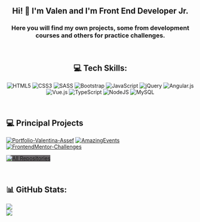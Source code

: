 <div align="center">
  <h2>Hi! 👋 I'm Valen and I'm Front End Developer Jr.</h2>
  <h3>Here you will find my own projects, some from development courses and others for practice challenges.</h3>
</div> 
<br/>
<div align="center">
  
## 💻 Tech Skills:
![HTML5](https://img.shields.io/badge/html5-%23E34F26.svg?style=for-the-badge&logo=html5&logoColor=white)
![CSS3](https://img.shields.io/badge/css3-%231572B6.svg?style=for-the-badge&logo=css3&logoColor=white)
![SASS](https://img.shields.io/badge/SASS-hotpink.svg?style=for-the-badge&logo=SASS&logoColor=white)
![Bootstrap](https://img.shields.io/badge/bootstrap-%23563D7C.svg?style=for-the-badge&logo=bootstrap&logoColor=white)
![JavaScript](https://img.shields.io/badge/javascript-%23323330.svg?style=for-the-badge&logo=javascript&logoColor=%23F7DF1E) 
![jQuery](https://img.shields.io/badge/jquery-%230769AD.svg?style=for-the-badge&logo=jquery&logoColor=white)
![Angular.js](https://img.shields.io/badge/angular.js-%23E23237.svg?style=for-the-badge&logo=angularjs&logoColor=white) 
![Vue.js](https://img.shields.io/badge/vuejs-%2335495e.svg?style=for-the-badge&logo=vuedotjs&logoColor=%234FC08D) 
![TypeScript](https://img.shields.io/badge/typescript-%23007ACC.svg?style=for-the-badge&logo=typescript&logoColor=white)
![NodeJS](https://img.shields.io/badge/node.js-6DA55F?style=for-the-badge&logo=node.js&logoColor=white) 
![MySQL](https://img.shields.io/badge/mysql-%2300f.svg?style=for-the-badge&logo=mysql&logoColor=white)
<br />
</div>
<br/>

## 💻 Principal Projects
[![Portfolio-Valentina-Assef](https://github-readme-stats.vercel.app/api/pin/?username=Valentina-Assef&repo=Portfolio-Valentina-Assef&theme=dracula&hide_border=false)](https://github.com/Valentina-Assef/Portfolio-Valentina-Assef)
[![AmazingEvents](https://github-readme-stats.vercel.app/api/pin/?username=Valentina-Assef&repo=AmazingEvents&theme=dracula&hide_border=false)](https://github.com/Valentina-Assef/AmazingEvents)
[![FrontendMentor-Challenges](https://github-readme-stats.vercel.app/api/pin/?username=Valentina-Assef&repo=FrontendMentor-Challenges&theme=dracula&hide_border=false)](https://github.com/Valentina-Assef/FrontendMentor-Challenges)

<p align="left">
  <a href="https://github.com/Valentina-Assef?tab=repositories" target="_blank" style="background-color: #686467 !important;"><img alt="All Repositories" title="All Repositories" src="https://img.shields.io/badge/-All%20Repos-2962FF?style=for-the-badge&logo=koding&logoColor=white"/></a>
</p>
<br/>

## 📊 GitHub Stats:
![](https://github-readme-stats.vercel.app/api?username=Valentina-Assef&theme=dracula&hide_border=false&include_all_commits=false&count_private=false)<br/>
![](https://github-readme-stats.vercel.app/api/top-langs/?username=Valentina-Assef&theme=dracula&hide_border=false&include_all_commits=false&count_private=false&layout=compact)
